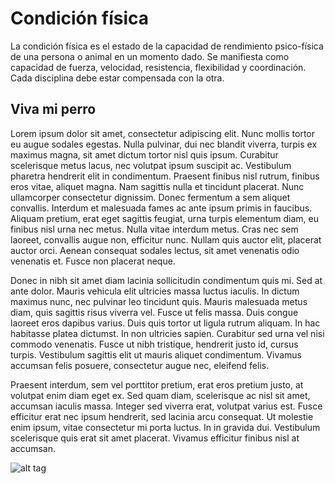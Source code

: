# Condición física

La condición física es el estado de la capacidad de rendimiento psico-física de una persona o animal en un momento dado. Se manifiesta como capacidad de fuerza, velocidad, resistencia, flexibilidad y coordinación. Cada disciplina debe estar compensada con la otra.

## Viva mi perro

 Lorem ipsum dolor sit amet, consectetur adipiscing elit. Nunc mollis tortor eu augue sodales egestas. Nulla pulvinar, dui nec blandit viverra, turpis ex maximus magna, sit amet dictum tortor nisl quis ipsum. Curabitur scelerisque metus lacus, nec volutpat ipsum suscipit ac. Vestibulum pharetra hendrerit elit in condimentum. Praesent finibus nisl rutrum, finibus eros vitae, aliquet magna. Nam sagittis nulla et tincidunt placerat. Nunc ullamcorper consectetur dignissim. Donec fermentum a sem aliquet convallis. Interdum et malesuada fames ac ante ipsum primis in faucibus. Aliquam pretium, erat eget sagittis feugiat, urna turpis elementum diam, eu finibus nisl urna nec metus. Nulla vitae interdum metus. Cras nec sem laoreet, convallis augue non, efficitur nunc. Nullam quis auctor elit, placerat auctor orci. Aenean consequat sodales lectus, sit amet venenatis odio venenatis et. Fusce non placerat neque.

Donec in nibh sit amet diam lacinia sollicitudin condimentum quis mi. Sed at ante dolor. Mauris vehicula elit ultricies massa luctus iaculis. In dictum maximus nunc, nec pulvinar leo tincidunt quis. Mauris malesuada metus diam, quis sagittis risus viverra vel. Fusce ut felis massa. Duis congue laoreet eros dapibus varius. Duis quis tortor ut ligula rutrum aliquam. In hac habitasse platea dictumst. In non ultricies sapien. Curabitur sed urna vel nisi commodo venenatis. Fusce ut nibh tristique, hendrerit justo id, cursus turpis. Vestibulum sagittis elit ut mauris aliquet condimentum. Vivamus accumsan felis posuere, consectetur augue nec, eleifend felis.

Praesent interdum, sem vel porttitor pretium, erat eros pretium justo, at volutpat enim diam eget ex. Sed quam diam, scelerisque ac nisl sit amet, accumsan iaculis massa. Integer sed viverra erat, volutpat varius est. Fusce efficitur erat nec ipsum hendrerit, sed lacinia arcu consequat. Ut molestie enim ipsum, vitae consectetur mi porta luctus. In in gravida dui. Vestibulum scelerisque quis erat sit amet placerat. Vivamus efficitur finibus nisl at accumsan. 

![alt tag](https://www.google.es/search?q=image+of+a+black+lab&biw=1022&bih=666&tbm=isch&imgil=FHNZzSMAFax6EM%253A%253BJxfKme7Zwo_A2M%253Bhttps%25253A%25252F%25252Fwww.pinterest.com%25252Fpin%25252F291678513348016154%25252F&source=iu&pf=m&fir=FHNZzSMAFax6EM%253A%252CJxfKme7Zwo_A2M%252C_&usg=__K2przSd6BzZ-EfCi3En2GSTZk2I%3D)
